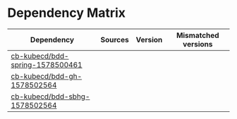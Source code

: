 # Dependency Matrix

Dependency | Sources | Version | Mismatched versions
---------- | ------- | ------- | -------------------
[cb-kubecd/bdd-spring-1578500461](https://github.com/cb-kubecd/bdd-spring-1578500461.git) |  | []() | 
[cb-kubecd/bdd-gh-1578502564](https://github.com/cb-kubecd/bdd-gh-1578502564.git) |  | []() | 
[cb-kubecd/bdd-sbhg-1578502564](https://github.com/cb-kubecd/bdd-sbhg-1578502564.git) |  | []() | 
